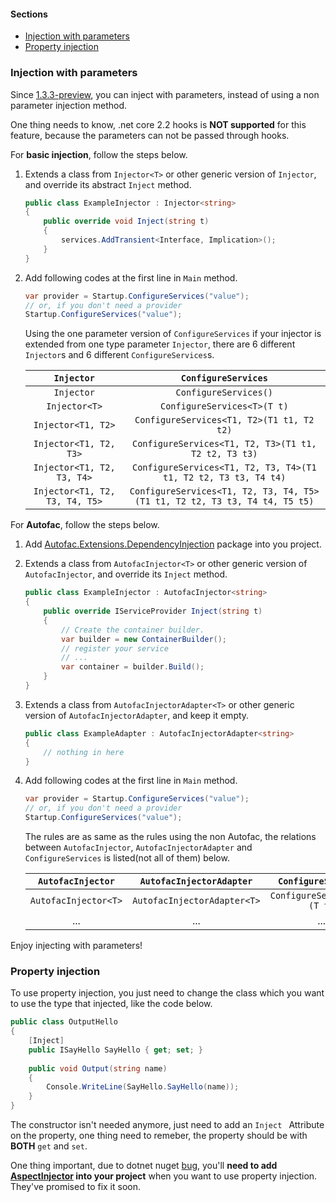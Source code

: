 #### Sections

- [Injection with parameters](#injection-with-parameters)
- [Property injection](#property-injection)



### Injection with parameters

Since [1.3.3-preview](https://www.nuget.org/packages/DependencyInjection.InConsole/1.3.3-preview), you can inject with parameters, instead of using a non parameter injection method.

One thing needs to know, .net core 2.2 hooks is **NOT supported** for this feature, because the parameters can not be passed through hooks.

For **basic injection**, follow the steps below.

1. Extends a class from `Injector<T>` or other generic version of `Injector`, and override its abstract `Inject` method.

   ```c#
   public class ExampleInjector : Injector<string>
   {
       public override void Inject(string t)
       {
           services.AddTransient<Interface, Implication>();
       }
   }
   ```

2. Add following codes at the first line in `Main` method.

   ```c#
   var provider = Startup.ConfigureServices("value");
   // or, if you don't need a provider
   Startup.ConfigureServices("value");
   ```

   Using the one parameter version of `ConfigureServices` if your injector is extended from one type parameter `Injector`, there are 6 different `Injector`s and 6 different `ConfigureServices`s.

   |           `Injector`           |                     `ConfigureServices`                      |
   | :----------------------------: | :----------------------------------------------------------: |
   |           `Injector`           |                    `ConfigureServices()`                     |
   |         `Injector<T>`          |                 `ConfigureServices<T>(T t)`                  |
   |       `Injector<T1, T2>`       |          `ConfigureServices<T1, T2>(T1 t1, T2 t2)`           |
   |     `Injector<T1, T2, T3>`     |     `ConfigureServices<T1, T2, T3>(T1 t1, T2 t2, T3 t3)`     |
   |   `Injector<T1, T2, T3, T4>`   | `ConfigureServices<T1, T2, T3, T4>(T1 t1, T2 t2, T3 t3, T4 t4)` |
   | `Injector<T1, T2, T3, T4, T5>` | `ConfigureServices<T1, T2, T3, T4, T5>(T1 t1, T2 t2, T3 t3, T4 t4, T5 t5)` |

For **Autofac**, follow the steps below.

1. Add [Autofac.Extensions.DependencyInjection](https://www.nuget.org/packages/Autofac.Extensions.DependencyInjection) package into you project.

2. Extends a class from `AutofacInjector<T>` or other generic version of `AutofacInjector`, and override its `Inject` method.

   ```c#
   public class ExampleInjector : AutofacInjector<string>
   {
       public override IServiceProvider Inject(string t)
       {
           // Create the container builder.
           var builder = new ContainerBuilder();
           // register your service
           // ...
           var container = builder.Build();
       }
   }
   ```

3. Extends a class from `AutofacInjectorAdapter<T>` or other generic version of `AutofacInjectorAdapter`, and keep it empty.

   ```c#
   public class ExampleAdapter : AutofacInjectorAdapter<string>
   {
       // nothing in here
   }
   ```

4. Add following codes at the first line in `Main` method.

   ```c#
   var provider = Startup.ConfigureServices("value");
   // or, if you don't need a provider
   Startup.ConfigureServices("value");
   ```

   The rules are as same as the rules using the non Autofac, the relations between `AutofacInjector`, `AutofacInjectorAdapter` and `ConfigureServices` is listed(not all of them) below.

   |  `AutofacInjector`   |  `AutofacInjectorAdapter`   |     `ConfigureServices`     |
   | :------------------: | :-------------------------: | :-------------------------: |
   | `AutofacInjector<T>` | `AutofacInjectorAdapter<T>` | `ConfigureServices<T>(T t)` |
   |         ...          |             ...             |             ...             |

Enjoy injecting with parameters!



### Property injection

To use property injection, you just need to change the class which you want to use the type that injected, like the code below.

```c#
public class OutputHello
{
    [Inject]
    public ISayHello SayHello { get; set; }
    
    public void Output(string name)
    {
        Console.WriteLine(SayHello.SayHello(name));
    }
}
```

The constructor isn't needed anymore, just need to add an `Inject ` Attribute on the property, one thing need to remeber, the property should be with **BOTH** `get` and `set`.

One thing important, due to dotnet nuget [bug](https://github.com/NuGet/Home/issues/6091), you'll **need to add [AspectInjector](https://www.nuget.org/packages/AspectInjector) into your project** when you want to use property injection. They've promised to fix it soon.